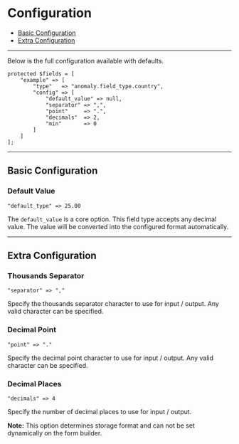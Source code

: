# Configuration

- [Basic Configuration](#basic)
- [Extra Configuration](#extra)

<hr>

Below is the full configuration available with defaults.

    protected $fields = [
        "example" => [
            "type"   => "anomaly.field_type.country",
            "config" => [
                "default_value" => null,
                "separator" => ",",
                "point"     => ".",
                "decimals"  => 2,
                "min"       => 0
            ]
        ]
    ];

<hr>

<a name="basic"></a>
## Basic Configuration

### Default Value

    "default_type" => 25.00

The `default_value` is a core option. This field type accepts any decimal value. The value will be converted into the configured format automatically.

<hr>

<a name="extra"></a>
## Extra Configuration

### Thousands Separator

    "separator" => ","

Specify the thousands separator character to use for input / output. Any valid character can be specified.

### Decimal Point

    "point" => "."

Specify the decimal point character to use for input / output. Any valid character can be specified.

### Decimal Places

    "decimals" => 4

Specify the number of decimal places to use for input / output.

<div class="alert alert-primary">
<strong>Note:</strong> This option determines storage format and can not be set dynamically on the form builder.
</div>
